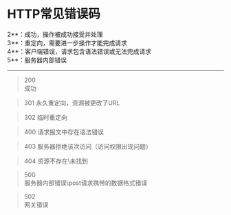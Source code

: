 # HTTP常见错误码	
2**：成功，操作被成功接受并处理  
3**：重定向，需要进一步操作才能完成请求  
4**：客户端错误，请求包含语法错误或无法完成请求  
5**：服务器内部错误

---

>200  
>成功

>301
>永久重定向，资源被更改了URL

>302
>临时重定向

>400
>请求报文中存在语法错误

>403
>服务器拒绝该次访问（访问权限出现问题）

>404 
>资源不存在\未找到



>500  
>服务器内部错误\post请求携带的数据格式错误

>502  
>网关错误
